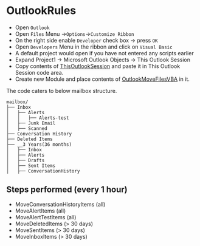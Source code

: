 # OutlookRules

* Open `Outlook`
* Open `Files` Menu ->`Options`->`Customize Ribbon`
* On the right side enable `Developer` check box -> press `OK`
* Open `Developers` Menu in the ribbon and click on `Visual Basic`
* A default project would open if you have not entered any scripts earlier
* Expand Project1 -> Microsoft Outlook Objects -> This Outlook Session
* Copy contents of [ThisOutlookSession](ThisOutlookSession) and paste it in This Outlook Session code area.
* Create new Module and place contents of [OutlookMoveFilesVBA](OutlookMoveFilesVBA) in it.

The code caters to below mailbox structure.

```
mailbox/
├── Inbox
│   ├── Alerts
│   │   ├── Alerts-test
│   ├── Junk Email
│   ├── Scanned
├── Conversation History
├── Deleted Items
├── __3 Years(36 months)
│   ├── Inbox
│   ├── Alerts
│   ├── Drafts
│   ├── Sent Items
│   ├── ConversationHistory
```

## Steps performed (every 1 hour)
* MoveConversationHistoryItems (all)
* MoveAlertItems (all)
* MoveAlertTestItems (all)
* MoveDeletedItems (> 30 days)
* MoveSentItems (> 30 days)
* MoveInboxItems (> 30 days)
